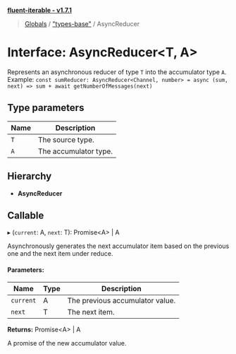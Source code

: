 **[fluent-iterable - v1.7.1](../README.md)**

> [Globals](../README.md) / ["types-base"](../modules/_types_base_.md) / AsyncReducer

# Interface: AsyncReducer\<T, A>

Represents an asynchronous reducer of type `T` into the accumulator type `A`.<br>
  Example: `const sumReducer: AsyncReducer<Channel, number> = async (sum, next) => sum + await getNumberOfMessages(next)`

## Type parameters

Name | Description |
------ | ------ |
`T` | The source type. |
`A` | The accumulator type.  |

## Hierarchy

* **AsyncReducer**

## Callable

▸ (`current`: A, `next`: T): Promise\<A> \| A

Asynchronously generates the next accumulator item based on the previous one and the next item under reduce.

#### Parameters:

Name | Type | Description |
------ | ------ | ------ |
`current` | A | The previous accumulator value. |
`next` | T | The next item. |

**Returns:** Promise\<A> \| A

A promise of the new accumulator value.
